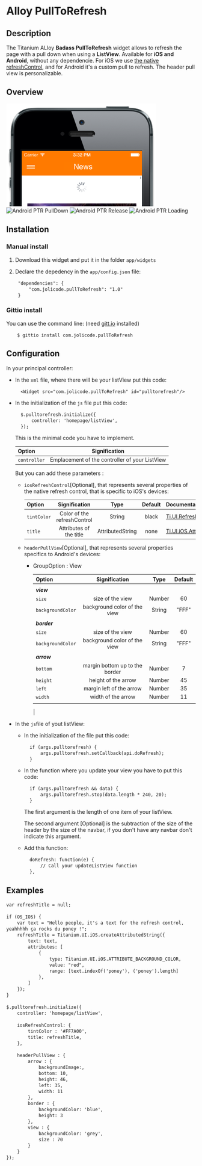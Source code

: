 # Alloy PullToRefresh

## Description
The Titanium ALloy **Badass PullToRefresh** widget allows to refresh the page with a pull down when using a **ListView**. 
Available for **iOS and Android**, without any dependencie.
For iOS we use [the native refreshControl](http://docs.appcelerator.com/titanium/3.0/#!/api/Titanium.UI.RefreshControl), and for Android it's a custom pull to refresh. The header pull view is personalizable.

## Overview

![iOS PTR View](docs/iospullview.png)
![Android PTR PullDown]()
![Android PTR Release]()
![Android PTR Loading]()

## Installation

### Manual install
1. Download this widget and put it in the folder `app/widgets`
2. Declare the depedency in the `app/config.json` file:
	
		"dependencies": {
        	"com.jolicode.pullToRefresh": "1.0"
   	 	}
    
### Gittio install
You can use the command line: (need [gitt.io](http://gitt.io/) installed)

		$ gittio install com.jolicode.pullToRefresh


## Configuration

In your principal controller:

* In the `xml` file, where there will be your listView put this code: 

		<Widget src="com.jolicode.pullToRefresh" id="pulltorefresh"/>
		
* In the initialization of the `js` file put this code: 
	
		$.pulltorefresh.initialize({
        	controller: 'homepage/listView',
        });
        
	This is the minimal code you have to implement. 

	| Option       | Signification                                    |
	| ------------ |:------------------------------------------------:|
	| `controller` | Emplacement of the controller of your ListView   | 

	But you can add these parameters :
	
	* `iosRefreshControl`[Optional], that represents several properties of the native refresh control, that is specific to iOS's devices:

		| Option        | Signification                   | Type            | Default     | Documentation                 |
		| ------------- |:-------------------------------:|:---------------:|:-----------:|-------------------------------|
		|`tintColor`    | Color of the refreshControl     | String          | black       |[Ti.UI.RefreshControl](http://docs.appcelerator.com/titanium/3.0/#!/api/Titanium.UI.RefreshControl)|
		|`title`        | Attributes of the title         | AttributedString| none        |[Ti.UI.iOS.AttributedString](http://docs.appcelerator.com/titanium/3.0/#!/api/Titanium.UI.iOS.AttributedString)|

	* `headerPullView`[Optional], that represents several properties specifics to Android's devices:
	 	
		* GroupOption : View 		
		
		
			| Option             | Signification                   | Type            | Default      |
			|------------------- |:-------------------------------:|:---------------:|:------------:|
			||
			| ***view***                                                                            | 
			|  `size`            | size of the view                | Number          | 60           |
			| `backgroundColor`  | background color of the view    | String          | "FFF"        |
			||
			| ***border***                                                                          | 
			| `size`             | size of the view                | Number          | 60           |
			| `backgroundColor`  | background color of the view    | String          | "FFF"        |
			||
			| ***arrow***                                                                           | 
			| `bottom`           | margin bottom up to the border  | Number          | 7            |
			| `height`           | height of the arrow             | Number          | 45           |
			| `left`             | margin left of the arrow        | Number          | 35           |
			| `width`            | width of the arrow              | Number          | 11           |
			||
			| 


* In the `js`file of yout listView:
	* In the initialization of the file put this code: 
	
	        if (args.pulltorefresh) {
           		args.pulltorefresh.setCallback(api.doRefresh);
        	}
	
	* In the function where you update your view you have to put this code:
		
			if (args.pulltorefresh && data) {
           		args.pulltorefresh.stop(data.length * 240, 20);
			}
			
		The first argument is the length of one item of your listView.
		
		The second argument [Optional] is the subtraction of the size of the header by the size of the navbar, if you don't have any navbar don't indicate this argument.
			
	* Add this function: 
	
			doRefresh: function(e) {
        		// Call your updateListView function
    		},

## Examples

	var refreshTitle = null;

    if (OS_IOS) {
        var text = "Hello people, it's a text for the refresh control, yeahhhhh ça rocks du poney !";
        refreshTitle = Titanium.UI.iOS.createAttributedString({
            text: text,
            attributes: [
                {
                    type: Titanium.UI.iOS.ATTRIBUTE_BACKGROUND_COLOR,
                    value: "red",
                    range: [text.indexOf('poney'), ('poney').length]
                },
            ]
        });
    }

    $.pulltorefresh.initialize({
        controller: 'homepage/listView',

        iosRefreshControl: {
            tintColor : '#FF7A00',
            title: refreshTitle,
        },

        headerPullView : {
            arrow : {
                backgroundImage:,
                bottom: 10,
                height: 46,
                left: 35,
                width: 11
            },
            border : {
                backgroundColor: 'blue',
                height: 3
            },
            view : {
                backgroundColor: 'grey',
                size : 70
            }
        }      
    });
    
    